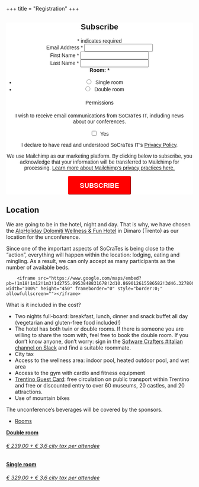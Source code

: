 +++
title = "Registration"
+++


<style type="text/css">
    #registration-form {
        margin-bottom: 20em;
    }
</style>

<div class="registration-form" style="text-align: center;">
<!-- Begin Mailchimp Signup Form -->
<link href="//cdn-images.mailchimp.com/embedcode/classic-10_7.css" rel="stylesheet" type="text/css">
<link href="/css/mailchimp.css" rel="stylesheet">
<style type="text/css">
	#mc_embed_signup{
        clear:left; 
        font:14px Helvetica,Arial,sans-serif; 
    }
	#mc-embedded-subscribe-form input[type=checkbox]{display: inline; width: auto;margin-right: 10px;}
	#mergeRow-gdpr {margin-top: 20px;}
	#mergeRow-gdpr fieldset label {font-weight: normal;}
	#mc-embedded-subscribe-form .mc_fieldset{border:none;min-height: 0px;padding-bottom:0px;}
    #mc_embed_signup .button {
        padding: 10px 30px;
        border-color: red;
        border-radius: 3px;
        text-transform: uppercase;
        font-family: "HelveticaNeue-Light", "Helvetica Neue Light", "Helvetica Neue", Helvetica, Arial, "Lucida Grande", sans-serif;
        font-size: 18px;
        font-weight: 700;
        color: #fff;
        background-color: red;
        height: auto;
    }
    #mc_embed_signup .button:hover {background-color:green;}
    }
    #gdpr: {
        border: 1px solid red;
    }
</style>





<!-- Begin Mailchimp Signup Form -->
<link href="//cdn-images.mailchimp.com/embedcode/classic-10_7.css" rel="stylesheet" type="text/css">
<style type="text/css">
	#mc_embed_signup{background:#fff; clear:left; font:14px Helvetica,Arial,sans-serif; }
	/* Add your own Mailchimp form style overrides in your site stylesheet or in this style block.
	   We recommend moving this block and the preceding CSS link to the HEAD of your HTML file. */
</style>
<style type="text/css">
	#mc-embedded-subscribe-form input[type=checkbox]{display: inline; width: auto;margin-right: 10px;}
	#mergeRow-gdpr {margin-top: 20px;}
	#mergeRow-gdpr fieldset label {font-weight: normal;}
	#mc-embedded-subscribe-form .mc_fieldset{border:none;min-height: 0px;padding-bottom:0px;}
</style>
<div id="mc_embed_signup">
<form action="https://socrates-conference.us20.list-manage.com/subscribe/post?u=4e24ba7602f7acf9fe79737d3&amp;id=1b715b2bcc" method="post" id="mc-embedded-subscribe-form" name="mc-embedded-subscribe-form" class="validate" target="_blank" novalidate>
    <div id="mc_embed_signup_scroll">
	<h2>Subscribe</h2>
<div class="indicates-required"><span class="asterisk">*</span> indicates required</div>
<div class="mc-field-group">
	<label for="mce-EMAIL">Email Address  <span class="asterisk">*</span>
</label>
	<input type="email" value="" name="EMAIL" class="required email" id="mce-EMAIL">
</div>
<div class="mc-field-group">
	<label for="mce-FNAME">First Name  <span class="asterisk">*</span>
</label>
	<input type="text" value="" name="FNAME" class="required" id="mce-FNAME">
</div>
<div class="mc-field-group">
	<label for="mce-LNAME">Last Name  <span class="asterisk">*</span>
</label>
	<input type="text" value="" name="LNAME" class="required" id="mce-LNAME">
</div>
<div class="mc-field-group input-group">
    <strong>Room:  <span class="asterisk">*</span>
</strong>
    <ul><li><input type="radio" value="Single room" name="MMERGE4" id="mce-MMERGE4-0" ><label for="mce-MMERGE4-0" style="padding-left:8px">Single room</label></li>
<li><input type="radio" value="Double room" name="MMERGE4" id="mce-MMERGE4-1"><label for="mce-MMERGE4-1" style="padding-left:8px">Double room</label></li>
</ul>
</div>
<div id="mergeRow-gdpr" class="mergeRow gdpr-mergeRow content__gdprBlock mc-field-group">
    <div class="content__gdpr">
        <label>Permissions</label>
        <fieldset class="mc_fieldset gdprRequired mc-field-group" name="interestgroup_field">
            <p>I wish to receive email communications from SoCraTes IT, including news about our conferences.</p>
            <label class="checkbox subfield" for="gdpr_45021">
                 <input type="checkbox" id="gdpr_45021" name="gdpr[45021]" value="Y" class="av-checkbox gdpr"><span>Yes</span> </label>
        </fieldset>
        <p/><p/><p/>
        <p>I declare to have read and understood SoCraTes IT’s <a href="/privacy-policy">Privacy Policy</a>.</p>
    </div>
    <div class="content__gdprLegal">
        <p>We use Mailchimp as our marketing platform. By clicking below to subscribe, you acknowledge that your information will be transferred to Mailchimp for processing. <a href="https://mailchimp.com/legal/" target="_blank">Learn more about Mailchimp's privacy practices here.</a></p>
    </div>
</div>
	<div id="mce-responses" class="clear">
		<div class="response" id="mce-error-response" style="display:none"></div>
		<div class="response" id="mce-success-response" style="display:none"></div>
	</div>    <!-- real people should not fill this in and expect good things - do not remove this or risk form bot signups-->
    <div style="position: absolute; left: -5000px;" aria-hidden="true"><input type="text" name="b_4e24ba7602f7acf9fe79737d3_1b715b2bcc" tabindex="-1" value=""></div>
    <div class="clear"><input type="submit" value="Subscribe" name="subscribe" id="mc-embedded-subscribe" class="button"></div>
    </div>
</form>
</div>
<script type='text/javascript' src='//s3.amazonaws.com/downloads.mailchimp.com/js/mc-validate.js'></script><script type='text/javascript'>(function($) {window.fnames = new Array(); window.ftypes = new Array();fnames[0]='EMAIL';ftypes[0]='email';fnames[1]='FNAME';ftypes[1]='text';fnames[2]='LNAME';ftypes[2]='text';fnames[4]='MMERGE4';ftypes[4]='radio';}(jQuery));var $mcj = jQuery.noConflict(true);</script>
<!--End mc_embed_signup-->



<!--End mc_embed_signup-->
</div>

## Location
We are going to be in the hotel, night and day. That is why, we have chosen the [AlpHoliday Dolomiti Wellness & Fun Hotel](https://www.alpholiday.it/) in Dimaro (Trento) as our location for the unconference.

Since one of the important aspects of SoCraTes is being close to the “action”, everything will happen within
the location: lodging, eating and mingling. As a result, we can only accept as many participants as the
number of available beds.


<div class="container">
        <div class="intro-text">
        
        <iframe src="https://www.google.com/maps/embed?pb=!1m18!1m12!1m3!1d2755.0953848831678!2d10.869012615586582!3d46.327800479120626!2m3!1f0!2f0!3f0!3m2!1i1024!2i768!4f13.1!3m3!1m2!1s0x4782f59f0efeb1bf%3A0xee0d0102dd67f101!2sHotel%20AlpHoliday%20Dolomiti!5e0!3m2!1sen!2sch!4v1582100329275!5m2!1sen!2sch" width="100%" height="450" frameborder="0" style="border:0;" allowfullscreen=""></iframe> 
        
</div>


What is it included in the cost?

* Two nights full-board: breakfast, lunch, dinner and snack buffet all day (vegetarian and gluten-free food included!)
* The hotel has both twin or double rooms. If there is someone you are willing to share the room with, feel free to book the double room. If you don’t know anyone, don’t worry: sign in the [Sofware Crafters #italian channel on Slack](http://bit.ly/SlackSocrates) and find a suitable roommate.
* City tax
* Access to the wellness area: indoor pool, heated outdoor pool, and wet area
* Access to the gym with cardio and fitness equipment
* [Trentino Guest Card](https://www.visittrentino.info/en/experience/trentino-guest-card): free circulation on public transport within Trentino and free or discounted entry to over 60 museums, 20 castles, and 20 attractions.
* Use of mountain bikes

The unconference’s beverages will be covered by the sponsors.

<div class="row schedule schedule-light">
    <ul class="nav nav-schedule">
        <li><a href="Rooms" data-toggle="tab">Rooms</a></li>
    </ul>
    <div class="tab-content">
        <div id="schedule3_day1" class="tab-pane fade active in">
            <div class="panel-group" id="schedule3_day1_timeline">
                <div class="panel schedule-item">
                    <a data-toggle="collapse" href="#schedule3_day1_time1" class="schedule-item-toggle">
                        <strong class="time highlight">Double room</strong>
                        <div class="lecture-icon-wrapper"><span class="fa fa-bed"></span></div>
                        <h6 class="title">€ 239,00 + € 3,6 city tax per attendee</h6>
                    </a>
                </div>
                <div class="panel schedule-item">
                    <a data-toggle="collapse" href="#schedule3_day1_time1" class="schedule-item-toggle">
                        <strong class="time highlight">Single room</strong>
                        <div class="lecture-icon-wrapper"><span class="fa fa-bed"></span></div>
                        <h6 class="title">€ 329,00 + € 3,6 city tax per attendee</h6>
                    </a>
                </div>
            </div>
        </div>
    </div>
</div>
